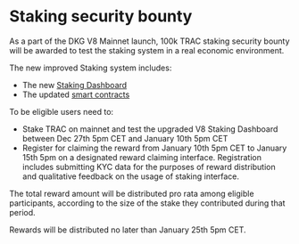 # Staking security bounty

As a part of the DKG V8 Mainnet launch, 100k TRAC staking security bounty will be awarded to test the staking system in a real economic environment.

The new improved Staking system includes:

* The new [Staking Dashboard](https://staking.origintrail.io/)
* The updated [smart contracts](https://github.com/OriginTrail/dkg-evm-module/)

To be eligible users need to:

* Stake TRAC on mainnet and test the upgraded V8 Staking Dashboard between Dec 27th 5pm CET and January 10th 5pm CET
* Register for claiming the reward from January 10th 5pm CET to January 15th 5pm on a designated reward claiming interface. Registration includes submitting KYC data for the purposes of reward distribution and qualitative feedback on the usage of staking interface.

The total reward amount will be distributed pro rata among eligible participants, according to the size of the stake they contributed during that period.

Rewards will be distributed no later than January 25th 5pm CET.&#x20;

